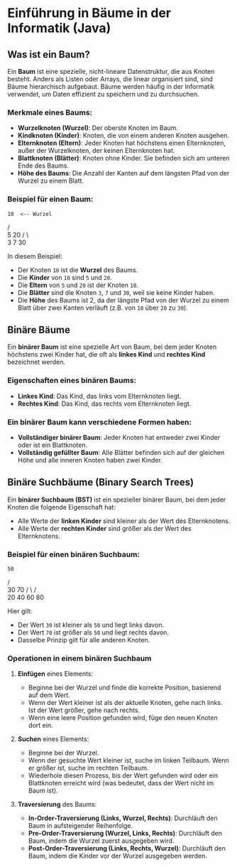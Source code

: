 # Einführung in Bäume in der Informatik (Java)

## Was ist ein Baum?

Ein **Baum** ist eine spezielle, nicht-lineare Datenstruktur, die aus Knoten besteht. Anders als Listen oder Arrays, die linear organisiert sind, sind Bäume hierarchisch aufgebaut. Bäume werden häufig in der Informatik verwendet, um Daten effizient zu speichern und zu durchsuchen.

### Merkmale eines Baums:
- **Wurzelknoten (Wurzel)**: Der oberste Knoten im Baum.
- **Kindknoten (Kinder)**: Knoten, die von einem anderen Knoten ausgehen.
- **Elternknoten (Eltern)**: Jeder Knoten hat höchstens einen Elternknoten, außer der Wurzelknoten, der keinen Elternknoten hat.
- **Blattknoten (Blätter)**: Knoten ohne Kinder. Sie befinden sich am unteren Ende des Baums.
- **Höhe des Baums**: Die Anzahl der Kanten auf dem längsten Pfad von der Wurzel zu einem Blatt.

### Beispiel für einen Baum:

   
    10  <-- Wurzel
   /  \
  5   20
 / \   \
3   7   30


In diesem Beispiel:
- Der Knoten `10` ist die **Wurzel** des Baums.
- Die **Kinder** von `10` sind `5` und `20`.
- Die **Eltern** von `5` und `20` ist der Knoten `10`.
- Die **Blätter** sind die Knoten `3`, `7` und `30`, weil sie keine Kinder haben.
- Die **Höhe** des Baums ist 2, da der längste Pfad von der Wurzel zu einem Blatt über zwei Kanten verläuft (z.B. von `10` über `20` zu `30`).

## Binäre Bäume

Ein **binärer Baum** ist eine spezielle Art von Baum, bei dem jeder Knoten höchstens zwei Kinder hat, die oft als **linkes Kind** und **rechtes Kind** bezeichnet werden.

### Eigenschaften eines binären Baums:
- **Linkes Kind**: Das Kind, das links vom Elternknoten liegt.
- **Rechtes Kind**: Das Kind, das rechts vom Elternknoten liegt.
  
### Ein binärer Baum kann verschiedene Formen haben:
- **Vollständiger binärer Baum**: Jeder Knoten hat entweder zwei Kinder oder ist ein Blattknoten.
- **Vollständig gefüllter Baum**: Alle Blätter befinden sich auf der gleichen Höhe und alle inneren Knoten haben zwei Kinder.

## Binäre Suchbäume (Binary Search Trees)

Ein **binärer Suchbaum (BST)** ist ein spezieller binärer Baum, bei dem jeder Knoten die folgende Eigenschaft hat:
- Alle Werte der **linken Kinder** sind kleiner als der Wert des Elternknotens.
- Alle Werte der **rechten Kinder** sind größer als der Wert des Elternknotens.

### Beispiel für einen binären Suchbaum:

    50
   /  \
 30    70
/ \   / \
20 40 60 80

Hier gilt:
- Der Wert `30` ist kleiner als `50` und liegt links davon.
- Der Wert `70` ist größer als `50` und liegt rechts davon.
- Dasselbe Prinzip gilt für alle anderen Knoten.

### Operationen in einem binären Suchbaum
1. **Einfügen** eines Elements:
   - Beginne bei der Wurzel und finde die korrekte Position, basierend auf dem Wert.
   - Wenn der Wert kleiner ist als der aktuelle Knoten, gehe nach links. Ist der Wert größer, gehe nach rechts.
   - Wenn eine leere Position gefunden wird, füge den neuen Knoten dort ein.

2. **Suchen** eines Elements:
   - Beginne bei der Wurzel.
   - Wenn der gesuchte Wert kleiner ist, suche im linken Teilbaum. Wenn er größer ist, suche im rechten Teilbaum.
   - Wiederhole diesen Prozess, bis der Wert gefunden wird oder ein Blattknoten erreicht wird (was bedeutet, dass der Wert nicht im Baum ist).

3. **Traversierung** des Baums:
   - **In-Order-Traversierung (Links, Wurzel, Rechts)**: Durchläuft den Baum in aufsteigender Reihenfolge.
   - **Pre-Order-Traversierung (Wurzel, Links, Rechts)**: Durchläuft den Baum, indem die Wurzel zuerst ausgegeben wird.
   - **Post-Order-Traversierung (Links, Rechts, Wurzel)**: Durchläuft den Baum, indem die Kinder vor der Wurzel ausgegeben werden.

